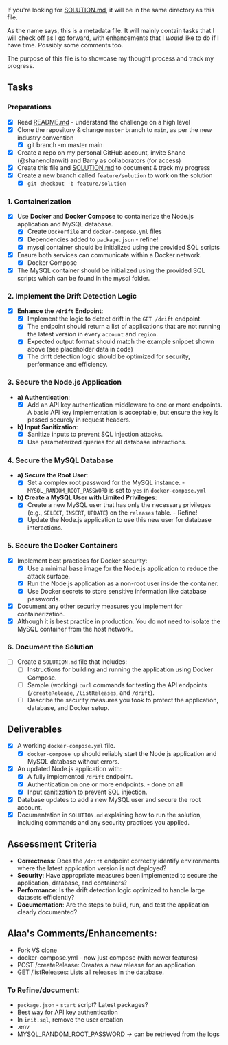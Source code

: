 If you're looking for [SOLUTION.md](./SOLUTION.md), it will be in the same directory as this file.

As the name says, this is a metadata file. It will mainly contain tasks that I will check off as I go forward, with enhancements that I _would_ like to do if I have time. Possibly some comments too. 

The purpose of this file is to showcase my thought process and track my progress.

## Tasks

### Preparations
- [x] Read [README.md](./README.md) - understand the challenge on a high level
- [x] Clone the repository & change `master` branch to `main`, as per the new industry convention
  - [x] git branch -m master main
- [x] Create a repo on my personal GitHub account, invite Shane (@shanenolanwit) and Barry as collaborators (for access)
- [x] Create this file and [SOLUTION.md](./SOLUTION.md) to document & track my progress
- [x] Create a new branch called `feature/solution` to work on the solution
  - [x] `git checkout -b feature/solution`

### 1. Containerization
- [x] Use **Docker** and **Docker Compose** to containerize the Node.js application and MySQL database.
  - [x] Create `Dockerfile` and `docker-compose.yml` files
  - [x] Dependencies added to `package.json` - refine!
  - [x] mysql container should be initialized using the provided SQL scripts
- [x] Ensure both services can communicate within a Docker network.
  - [x] Docker Compose 
- [x] The MySQL container should be initialized using the provided SQL scripts which can be found in the mysql folder.

### 2. Implement the Drift Detection Logic
- [x] **Enhance the `/drift` Endpoint**:
  - [x] Implement the logic to detect drift in the `GET /drift` endpoint.
  - [x] The endpoint should return a list of applications that are not running the latest version in every `account` and `region`.
  - [x] Expected output format should match the example snippet shown above (see placeholder data in code)
  - [x] The drift detection logic should be optimized for security, performance and efficiency.

### 3. Secure the Node.js Application
- **a) Authentication**:
  - [x] Add an API key authentication middleware to one or more endpoints. A basic API key implementation is acceptable, but ensure the key is passed securely in request headers.
- **b) Input Sanitization**:
  - [x] Sanitize inputs to prevent SQL injection attacks.
  - [x] Use parameterized queries for all database interactions.

### 4. Secure the MySQL Database
- **a) Secure the Root User**:
  - [x] Set a complex root password for the MySQL instance. - `MYSQL_RANDOM_ROOT_PASSWORD` is set to `yes` in `docker-compose.yml`
- **b) Create a MySQL User with Limited Privileges**:
  - [x] Create a new MySQL user that has only the necessary privileges (e.g., `SELECT`, `INSERT`, `UPDATE`) on the `releases` table. - Refine!
  - [x] Update the Node.js application to use this new user for database interactions.

### 5. Secure the Docker Containers
- [x] Implement best practices for Docker security:
  - [x] Use a minimal base image for the Node.js application to reduce the attack surface.
  - [x] Run the Node.js application as a non-root user inside the container.
  - [x] Use Docker secrets to store sensitive information like database passwords.
- [x] Document any other security measures you implement for containerization.
- [x] Although it is best practice in production. You do not need to isolate the MySQL container from the host network.

### 6. Document the Solution
- [ ] Create a `SOLUTION.md` file that includes:
  - [ ] Instructions for building and running the application using Docker Compose.
  - [ ] Sample (working) `curl` commands for testing the API endpoints (`/createRelease`, `/listReleases`, and `/drift`).
  - [ ] Describe the security measures you took to protect the application, database, and Docker setup.

## Deliverables
- [x] A working `docker-compose.yml` file.
    - [x] `docker-compose up` should reliably start the Node.js application and MySQL database without errors.
- [x] An updated Node.js application with:
  - [x] A fully implemented `/drift` endpoint.
  - [x] Authentication on one or more endpoints. - done on all
  - [x] Input sanitization to prevent SQL injection.
- [x] Database updates to add a new MySQL user and secure the root account.
- [x] Documentation in `SOLUTION.md` explaining how to run the solution, including commands and any security practices you applied.

## Assessment Criteria
- **Correctness**: Does the `/drift` endpoint correctly identify environments where the latest application version is not deployed?
- **Security**: Have appropriate measures been implemented to secure the application, database, and containers?
- **Performance**: Is the drift detection logic optimized to handle large datasets efficiently?
- **Documentation**: Are the steps to build, run, and test the application clearly documented?

## Alaa's Comments/Enhancements:
- Fork VS clone
- docker-compose.yml - now just compose (with newer features)
- POST /createRelease: Creates a new release for an application.
- GET /listReleases: Lists all releases in the database.

### To Refine/document:
- `package.json` - `start` script? Latest packages?
- Best way for API key authentication
- In `init.sql`, remove the user creation
- .env
- MYSQL_RANDOM_ROOT_PASSWORD -> can be retrieved from the logs